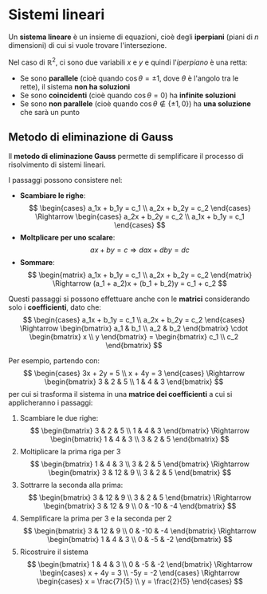 # Sistemi lineari

Un **sistema lineare** è un insieme di equazioni, cioè degli **iperpiani** (piani di $n$ dimensioni) di cui si vuole trovare l'intersezione.

Nel caso di $\mathbb{R}^2$, ci sono due variabili $x$ e $y$ e quindi l'_iperpiano_ è una retta:
- Se sono **parallele** (cioè quando $\cos\theta = \pm 1$, dove $\theta$ è l'angolo tra le rette), il sistema **non ha soluzioni**
- Se sono **coincidenti** (cioè quando $\cos\theta = 0$) ha **infinite soluzioni**
- Se sono **non parallele** (cioè quando $\cos\theta \not\in \{\pm 1, 0\}$) ha **una soluzione** che sarà un punto

## Metodo di eliminazione di Gauss

Il **metodo di eliminazione Gauss** permette di semplificare il processo di risolvimento di sistemi lineari.

I passaggi possono consistere nel:
- **Scambiare le righe**:
$$
\begin{cases}
a_1x + b_1y = c_1 \\
a_2x + b_2y = c_2
\end{cases} \Rightarrow
\begin{cases}
a_2x + b_2y = c_2 \\
a_1x + b_1y = c_1
\end{cases}
$$
- **Moltplicare per uno scalare**:
	$$ax + by = c \Rightarrow dax + dby = dc$$
- **Sommare**:
$$
\begin{matrix}
a_1x + b_1y = c_1 \\
a_2x + b_2y = c_2
\end{matrix} \Rightarrow
(a_1 + a_2)x + (b_1 + b_2)y = c_1 + c_2
$$

Questi passaggi si possono effettuare anche con le **matrici** considerando solo i **coefficienti**, dato che:
$$
\begin{cases}
a_1x + b_1y = c_1 \\
a_2x + b_2y = c_2
\end{cases} \Rightarrow
\begin{bmatrix}
a_1 & b_1 \\ a_2 & b_2
\end{bmatrix} \cdot
\begin{bmatrix}
x \\ y
\end{bmatrix} =
\begin{bmatrix}
c_1 \\ c_2
\end{bmatrix}
$$

Per esempio, partendo con:
$$
\begin{cases}
3x + 2y = 5 \\
x + 4y = 3
\end{cases} \Rightarrow
\begin{bmatrix}
3 & 2 & 5 \\
1 & 4 & 3
\end{bmatrix}
$$
per cui si trasforma il sistema in una **matrice dei coefficienti** a cui si applicheranno i passaggi:
1. Scambiare le due righe:
$$
\begin{bmatrix}
3 & 2 & 5 \\
1 & 4 & 3
\end{bmatrix} \Rightarrow
\begin{bmatrix}
1 & 4 & 3 \\
3 & 2 & 5
\end{bmatrix}
$$
2. Moltiplicare la prima riga per $3$
$$
\begin{bmatrix}
1 & 4 & 3 \\
3 & 2 & 5
\end{bmatrix} \Rightarrow
\begin{bmatrix}
3 & 12 & 9 \\
3 & 2 & 5
\end{bmatrix}
$$
3. Sottrarre la seconda alla prima:
$$
\begin{bmatrix}
3 & 12 & 9 \\
3 & 2 & 5
\end{bmatrix} \Rightarrow
\begin{bmatrix}
3 & 12 & 9 \\
0 & -10 & -4
\end{bmatrix}
$$
4. Semplificare la prima per $3$ e la seconda per $2$
$$
\begin{bmatrix}
3 & 12 & 9 \\
0 & -10 & -4
\end{bmatrix} \Rightarrow
\begin{bmatrix}
1 & 4 & 3 \\
0 & -5 & -2
\end{bmatrix}
$$
5. Ricostruire il sistema
$$
\begin{bmatrix}
1 & 4 & 3 \\
0 & -5 & -2
\end{bmatrix} \Rightarrow
\begin{cases}
x + 4y = 3 \\
-5y = -2
\end{cases} \Rightarrow
\begin{cases}
x = \frac{7}{5} \\
y = \frac{2}{5}
\end{cases}
$$
